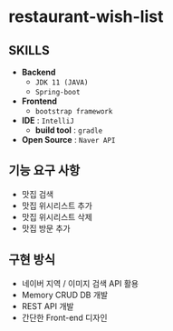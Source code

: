 # restaurant-wish-list

## SKILLS
- **Backend**
    - `JDK 11 (JAVA)`
    - `Spring-boot`
- **Frontend**
    - `bootstrap framework`
- **IDE** : `IntelliJ`
    - **build tool** : `gradle`
- **Open Source** : `Naver API`

## 기능 요구 사항
- 맛집 검색
- 맛집 위시리스트 추가
- 맛집 위시리스트 삭제
- 맛집 방문 추가

## 구현 방식
- 네이버 지역 / 이미지 검색 API 활용
- Memory CRUD DB 개발
- REST API 개발
- 간단한 Front-end 디자인
